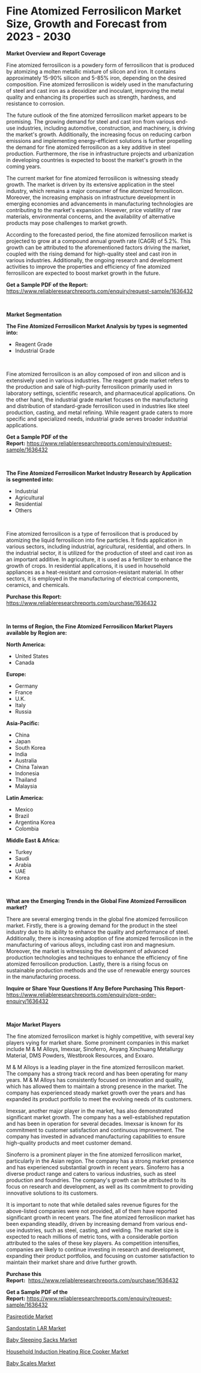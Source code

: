 <p><h1>Fine Atomized Ferrosilicon Market Size, Growth and Forecast from 2023 - 2030</h1></p><p><strong>Market Overview and Report Coverage</strong></p>
<p><p>Fine atomized ferrosilicon is a powdery form of ferrosilicon that is produced by atomizing a molten metallic mixture of silicon and iron. It contains approximately 15-90% silicon and 5-85% iron, depending on the desired composition. Fine atomized ferrosilicon is widely used in the manufacturing of steel and cast iron as a deoxidizer and inoculant, improving the metal quality and enhancing its properties such as strength, hardness, and resistance to corrosion.</p><p>The future outlook of the fine atomized ferrosilicon market appears to be promising. The growing demand for steel and cast iron from various end-use industries, including automotive, construction, and machinery, is driving the market's growth. Additionally, the increasing focus on reducing carbon emissions and implementing energy-efficient solutions is further propelling the demand for fine atomized ferrosilicon as a key additive in steel production. Furthermore, the rise in infrastructure projects and urbanization in developing countries is expected to boost the market's growth in the coming years.</p><p>The current market for fine atomized ferrosilicon is witnessing steady growth. The market is driven by its extensive application in the steel industry, which remains a major consumer of fine atomized ferrosilicon. Moreover, the increasing emphasis on infrastructure development in emerging economies and advancements in manufacturing technologies are contributing to the market's expansion. However, price volatility of raw materials, environmental concerns, and the availability of alternative products may pose challenges to market growth.</p><p>According to the forecasted period, the fine atomized ferrosilicon market is projected to grow at a compound annual growth rate (CAGR) of 5.2%. This growth can be attributed to the aforementioned factors driving the market, coupled with the rising demand for high-quality steel and cast iron in various industries. Additionally, the ongoing research and development activities to improve the properties and efficiency of fine atomized ferrosilicon are expected to boost market growth in the future.</p></p>
<p><strong>Get a Sample PDF of the Report:</strong> <a href="https://www.reliableresearchreports.com/enquiry/request-sample/1636432">https://www.reliableresearchreports.com/enquiry/request-sample/1636432</a></p>
<p>&nbsp;</p>
<p><strong>Market Segmentation</strong></p>
<p><strong>The Fine Atomized Ferrosilicon Market Analysis by types is segmented into:</strong></p>
<p><ul><li>Reagent Grade</li><li>Industrial Grade</li></ul></p>
<p>&nbsp;</p>
<p><p>Fine atomized ferrosilicon is an alloy composed of iron and silicon and is extensively used in various industries. The reagent grade market refers to the production and sale of high-purity ferrosilicon primarily used in laboratory settings, scientific research, and pharmaceutical applications. On the other hand, the industrial grade market focuses on the manufacturing and distribution of standard-grade ferrosilicon used in industries like steel production, casting, and metal refining. While reagent grade caters to more specific and specialized needs, industrial grade serves broader industrial applications.</p></p>
<p><strong>Get a Sample PDF of the Report:</strong>&nbsp;<a href="https://www.reliableresearchreports.com/enquiry/request-sample/1636432">https://www.reliableresearchreports.com/enquiry/request-sample/1636432</a></p>
<p>&nbsp;</p>
<p><strong>The Fine Atomized Ferrosilicon Market Industry Research by Application is segmented into:</strong></p>
<p><ul><li>Industrial</li><li>Agricultural</li><li>Residential</li><li>Others</li></ul></p>
<p>&nbsp;</p>
<p><p>Fine atomized ferrosilicon is a type of ferrosilicon that is produced by atomizing the liquid ferrosilicon into fine particles. It finds application in various sectors, including industrial, agricultural, residential, and others. In the industrial sector, it is utilized for the production of steel and cast iron as an important additive. In agriculture, it is used as a fertilizer to enhance the growth of crops. In residential applications, it is used in household appliances as a heat-resistant and corrosion-resistant material. In other sectors, it is employed in the manufacturing of electrical components, ceramics, and chemicals.</p></p>
<p><strong>Purchase this Report:</strong>&nbsp; <a href="https://www.reliableresearchreports.com/purchase/1636432">https://www.reliableresearchreports.com/purchase/1636432</a></p>
<p>&nbsp;</p>
<p><strong>In terms of Region, the Fine Atomized Ferrosilicon Market Players available by Region are:</strong></p>
<p>
    <p> <strong> North America: </strong>
        <ul>
            <li>United States</li>
            <li>Canada</li>
        </ul>
        </p> 
    <p> <strong> Europe: </strong>
        <ul>
            <li>Germany</li>
            <li>France</li>
            <li>U.K.</li>
            <li>Italy</li>
            <li>Russia</li>
        </ul>
        </p> 
    <p> <strong> Asia-Pacific: </strong>
        <ul>
            <li>China</li>
            <li>Japan</li>
            <li>South Korea</li>
            <li>India</li>
            <li>Australia</li>
            <li>China Taiwan</li>
            <li>Indonesia</li>
            <li>Thailand</li>
            <li>Malaysia</li>
        </ul>
        </p> 
    <p> <strong> Latin America: </strong>
        <ul>
            <li>Mexico</li>
            <li>Brazil</li>
            <li>Argentina Korea</li>
            <li>Colombia</li>
        </ul>
        </p> 
    <p> <strong> Middle East & Africa: </strong>
        <ul>
            <li>Turkey</li>
            <li>Saudi</li>
            <li>Arabia</li>
            <li>UAE</li>
            <li>Korea</li>
        </ul>
    </p>
    </p>
<p>&nbsp;</p>
<p><strong>What are the Emerging Trends in the Global Fine Atomized Ferrosilicon market?</strong></p>
<p><p>There are several emerging trends in the global fine atomized ferrosilicon market. Firstly, there is a growing demand for the product in the steel industry due to its ability to enhance the quality and performance of steel. Additionally, there is increasing adoption of fine atomized ferrosilicon in the manufacturing of various alloys, including cast iron and magnesium. Moreover, the market is witnessing the development of advanced production technologies and techniques to enhance the efficiency of fine atomized ferrosilicon production. Lastly, there is a rising focus on sustainable production methods and the use of renewable energy sources in the manufacturing process.</p></p>
<p><strong>Inquire or Share Your Questions If Any Before Purchasing This Report</strong>- <a href="https://www.reliableresearchreports.com/enquiry/pre-order-enquiry/1636432">https://www.reliableresearchreports.com/enquiry/pre-order-enquiry/1636432</a></p>
<p>&nbsp;</p>
<p><strong>Major Market Players</strong></p>
<p><p>The fine atomized ferrosilicon market is highly competitive, with several key players vying for market share. Some prominent companies in this market include M & M Alloys, Imexsar, Sinoferro, Anyang Xinchuang Metallurgy Material, DMS Powders, Westbrook Resources, and Exxaro. </p><p>M & M Alloys is a leading player in the fine atomized ferrosilicon market. The company has a strong track record and has been operating for many years. M & M Alloys has consistently focused on innovation and quality, which has allowed them to maintain a strong presence in the market. The company has experienced steady market growth over the years and has expanded its product portfolio to meet the evolving needs of its customers. </p><p>Imexsar, another major player in the market, has also demonstrated significant market growth. The company has a well-established reputation and has been in operation for several decades. Imexsar is known for its commitment to customer satisfaction and continuous improvement. The company has invested in advanced manufacturing capabilities to ensure high-quality products and meet customer demand. </p><p>Sinoferro is a prominent player in the fine atomized ferrosilicon market, particularly in the Asian region. The company has a strong market presence and has experienced substantial growth in recent years. Sinoferro has a diverse product range and caters to various industries, such as steel production and foundries. The company's growth can be attributed to its focus on research and development, as well as its commitment to providing innovative solutions to its customers. </p><p>It is important to note that while detailed sales revenue figures for the above-listed companies were not provided, all of them have reported significant growth in recent years. The fine atomized ferrosilicon market has been expanding steadily, driven by increasing demand from various end-use industries, such as steel, casting, and welding. The market size is expected to reach millions of metric tons, with a considerable portion attributed to the sales of these key players. As competition intensifies, companies are likely to continue investing in research and development, expanding their product portfolios, and focusing on customer satisfaction to maintain their market share and drive further growth.</p></p>
<p><strong>Purchase this Report:</strong>&nbsp;&nbsp;<a href="https://www.reliableresearchreports.com/purchase/1636432">https://www.reliableresearchreports.com/purchase/1636432</a></p>
<p></p>
<p><strong>Get a Sample PDF of the Report:</strong>&nbsp;<a href="https://www.reliableresearchreports.com/enquiry/request-sample/1636432">https://www.reliableresearchreports.com/enquiry/request-sample/1636432</a></p>
<p><p><a href="https://medium.com/@nyahmertz/pasireotide-market-size-cagr-trends-2024-2030-f79e0838e834">Pasireotide Market</a></p><p><a href="https://medium.com/@daveblock1987/sandostatin-lar-market-current-market-share-cagr-growth-projection-and-forecast-till-2030-a2a215664f6f">Sandostatin LAR Market</a></p><p><a href="https://www.linkedin.com/pulse/decoding-baby-sleeping-sacks-market-deep-dive-latest-trends-segmentation-6mehe/">Baby Sleeping Sacks Market</a></p><p><a href="https://www.linkedin.com/pulse/household-induction-heating-rice-cooker-market-share-ifgke/">Household Induction Heating Rice Cooker Market</a></p><p><a href="https://www.linkedin.com/pulse/baby-scales-market-share-amp-new-trends-analysis-report-type-zlmve/">Baby Scales Market</a></p></p>